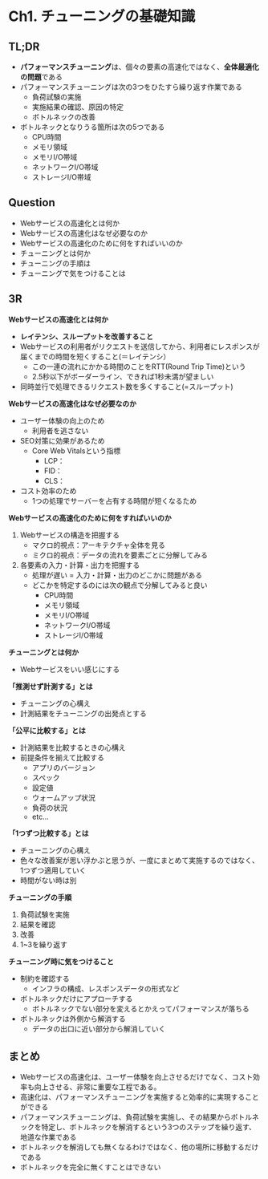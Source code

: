# Ch1. チューニングの基礎知識

## TL;DR
- **パフォーマンスチューニング**は、個々の要素の高速化ではなく、**全体最適化の問題**である
- パフォーマンスチューニングは次の3つをひたすら繰り返す作業である
  - 負荷試験の実施
  - 実施結果の確認、原因の特定
  - ボトルネックの改善
- ボトルネックとなりうる箇所は次の5つである
  - CPU時間
  - メモリ領域
  - メモリI/O帯域
  - ネットワークI/O帯域
  - ストレージI/O帯域 


## Question
- Webサービスの高速化とは何か
- Webサービスの高速化はなぜ必要なのか
- Webサービスの高速化のために何をすればいいのか
- チューニングとは何か
- チューニングの手順は
- チューニングで気をつけることは

## 3R
**Webサービスの高速化とは何か**
- **レイテンシ、スループットを改善すること**
- Webサービスの利用者がリクエストを送信してから、利用者にレスポンスが届くまでの時間を短くすること(＝レイテンシ）
  - この一連の流れにかかる時間のことをRTT(Round Trip Time)という
  - 2.5秒以下がボーダーライン、できれば1秒未満が望ましい
- 同時並行で処理できるリクエスト数を多くすること(=スループット)

**Webサービスの高速化はなぜ必要なのか**
- ユーザー体験の向上のため
  - 利用者を逃さない
- SEO対策に効果があるため
  - Core Web Vitalsという指標
    - LCP：
    - FID：
    - CLS：
- コスト効率のため
  - 1つの処理でサーバーを占有する時間が短くなるため
 
**Webサービスの高速化のために何をすればいいのか**
1. Webサービスの構造を把握する
    - マクロ的視点：アーキテクチャ全体を見る
    - ミクロ的視点：データの流れを要素ごとに分解してみる
2. 各要素の入力・計算・出力を把握する
    - 処理が遅い = 入力・計算・出力のどこかに問題がある
    - どこかを特定するのには次の観点で分解してみると良い
      - CPU時間
      - メモリ領域
      - メモリI/O帯域
      - ネットワークI/O帯域
      - ストレージI/O帯域

**チューニングとは何か**
- Webサービスをいい感じにする

**「推測せず計測する」とは**
- チューニングの心構え
- 計測結果をチューニングの出発点とする

**「公平に比較する」とは**
- 計測結果を比較するときの心構え
- 前提条件を揃えて比較する
  - アプリのバージョン
  - スペック
  - 設定値
  - ウォームアップ状況
  - 負荷の状況
  - etc...

**「1つずつ比較する」とは**
- チューニングの心構え
- 色々な改善案が思い浮かぶと思うが、一度にまとめて実施するのではなく、1つずつ適用していく
- 時間がない時は別

**チューニングの手順**
1. 負荷試験を実施
2. 結果を確認
3. 改善
4. 1~3を繰り返す


**チューニング時に気をつけること**
- 制約を確認する
  - インフラの構成、レスポンスデータの形式など
- ボトルネックだけにアプローチする
  - ボトルネックでない部分を変えるとかえってパフォーマンスが落ちる
- ボトルネックは外側から解消する
  - データの出口に近い部分から解消していく


## まとめ
- Webサービスの高速化は、ユーザー体験を向上させるだけでなく、コスト効率も向上させる、非常に重要な工程である。
- 高速化は、パフォーマンスチューニングを実施すると効率的に実現することができる
- パフォーマンスチューニングは、負荷試験を実施し、その結果からボトルネックを特定し、ボトルネックを解消するという3つのステップを繰り返す、地道な作業である
- ボトルネックを解消しても無くなるわけではなく、他の場所に移動するだけである
- ボトルネックを完全に無くすことはできない
